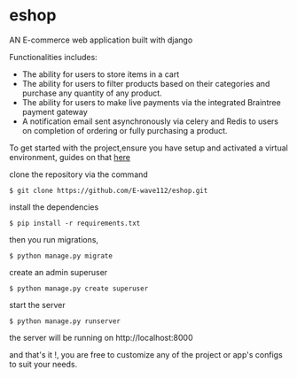 # eshop
AN E-commerce web application built with django

Functionalities includes:

- The ability for users to store items in a cart
- The ability for users to filter products based on their categories and purchase any quantity of any product.
- The ability for users to make live payments via the integrated Braintree payment gateway
- A notification email sent asynchronously via celery and Redis to users on completion of ordering or fully purchasing a product.

To get started with the project,ensure you have setup and activated a virtual environment, guides on that [here](https://realpython.com/python-virtual-environments-a-primer/)

clone the repository via the command

```
$ git clone https://github.com/E-wave112/eshop.git
```
install the dependencies

```
$ pip install -r requirements.txt
```

then you run migrations,
```
$ python manage.py migrate
```

create an admin superuser
```
$ python manage.py create superuser
```
start the server
```
$ python manage.py runserver
```
the server will be running on http://localhost:8000

and that's it !, you are free to customize any of the project or app's configs to suit your needs.
